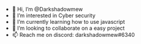 - 👋 Hi, I’m @Darkshadowmew
- 👀 I’m interested in Cyber security
- 🌱 I’m currently learning how to use javascript
- 💞️ I’m looking to collaborate on a easy project
- 📫 Reach me on discord: darkshadowmew#6340

<!---
Darkshadowmew/Darkshadowmew is a ✨ special ✨ repository because its `README.md` (this file) appears on your GitHub profile.
You can click the Preview link to take a look at your changes.
--->
